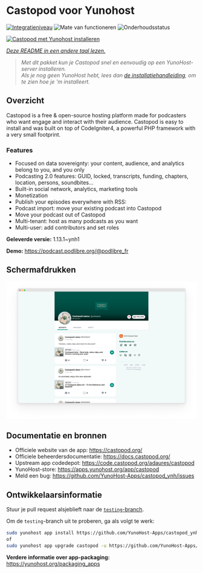 <!--
NB: Deze README is automatisch gegenereerd door <https://github.com/YunoHost/apps/tree/master/tools/readme_generator>
Hij mag NIET handmatig aangepast worden.
-->

# Castopod voor Yunohost

[![Integratieniveau](https://apps.yunohost.org/badge/integration/castopod)](https://ci-apps.yunohost.org/ci/apps/castopod/)
![Mate van functioneren](https://apps.yunohost.org/badge/state/castopod)
![Onderhoudsstatus](https://apps.yunohost.org/badge/maintained/castopod)

[![Castopod met Yunohost installeren](https://install-app.yunohost.org/install-with-yunohost.svg)](https://install-app.yunohost.org/?app=castopod)

*[Deze README in een andere taal lezen.](./ALL_README.md)*

> *Met dit pakket kun je Castopod snel en eenvoudig op een YunoHost-server installeren.*  
> *Als je nog geen YunoHost hebt, lees dan [de installatiehandleiding](https://yunohost.org/install), om te zien hoe je 'm installeert.*

## Overzicht

Castopod is a free & open-source hosting platform made for podcasters who want engage and interact with their audience.
Castopod is easy to install and was built on top of CodeIgniter4, a powerful PHP framework with a very small footprint.


### Features

- Focused on data sovereignty: your content, audience, and analytics belong to you, and you only
- Podcasting 2.0 features: GUID, locked, transcripts, funding, chapters, location, persons, soundbites…
- Built-in social network, analytics, marketing tools
- Monetization
- Publish your episodes everywhere with RSS:
- Podcast import: move your existing podcast into Castopod
- Move your podcast out of Castopod
- Multi-tenant: host as many podcasts as you want
- Multi-user: add contributors and set roles

**Geleverde versie:** 1.13.1~ynh1

**Demo:** <https://podcast.podlibre.org/@podlibre_fr>

## Schermafdrukken

![Schermafdrukken van Castopod](./doc/screenshots/screenshot.png)

## Documentatie en bronnen

- Officiele website van de app: <https://castopod.org/>
- Officiele beheerdersdocumentatie: <https://docs.castopod.org/>
- Upstream app codedepot: <https://code.castopod.org/adaures/castopod>
- YunoHost-store: <https://apps.yunohost.org/app/castopod>
- Meld een bug: <https://github.com/YunoHost-Apps/castopod_ynh/issues>

## Ontwikkelaarsinformatie

Stuur je pull request alsjeblieft naar de [`testing`-branch](https://github.com/YunoHost-Apps/castopod_ynh/tree/testing).

Om de `testing`-branch uit te proberen, ga als volgt te werk:

```bash
sudo yunohost app install https://github.com/YunoHost-Apps/castopod_ynh/tree/testing --debug
of
sudo yunohost app upgrade castopod -u https://github.com/YunoHost-Apps/castopod_ynh/tree/testing --debug
```

**Verdere informatie over app-packaging:** <https://yunohost.org/packaging_apps>
